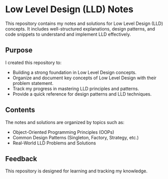 # Low Level Design (LLD) Notes  

This repository contains my notes and solutions for Low Level Design (LLD) concepts. It includes well-structured explanations, design patterns, and code snippets to understand and implement LLD effectively.  

## Purpose  
I created this repository to:  
- Building a strong foundation in Low Level Design concepts.  
- Organize and document key concepts of Low Level Design with their problem statement.  
- Track my progress in mastering LLD principles and patterns.
- Provide a quick reference for design patterns and LLD techniques.  

## Contents  
The notes and solutions are organized by topics such as:  
- Object-Oriented Programming Principles (OOPs)  
- Common Design Patterns (Singleton, Factory, Strategy, etc.)  
- Real-World LLD Problems and Solutions  

## Feedback  
This repository is designed for learning and tracking my knowledge.  
